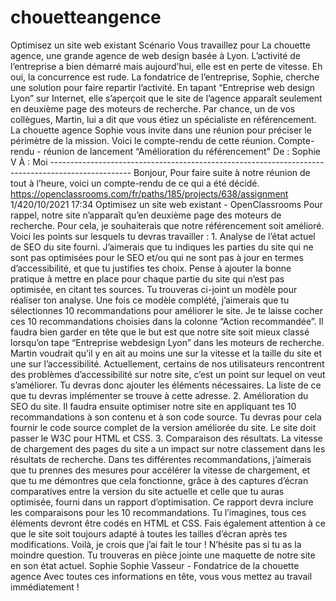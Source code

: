 # chouetteangence
Optimisez un site web existant Scénario Vous travaillez pour La chouette agence, une grande agence de web design basée à Lyon. L’activité de l’entreprise a bien démarré mais aujourd’hui, elle est en perte de vitesse. Eh oui, la concurrence est rude. La fondatrice de l’entreprise, Sophie, cherche une solution pour faire repartir l’activité. En tapant “Entreprise web design Lyon” sur Internet, elle s’aperçoit que le site de l’agence apparaît seulement en deuxième page des moteurs de recherche. Par chance, un de vos collègues, Martin, lui a dit que vous étiez un spécialiste en référencement. La chouette agence Sophie vous invite dans une réunion pour préciser le périmètre de la mission. Voici le compte-rendu de cette réunion. Compte-rendu - réunion de lancement “Amélioration du référencement" De : Sophie V À : Moi -------------------------------------------------------------------------------------------------- Bonjour, Pour faire suite à notre réunion de tout à l’heure, voici un compte-rendu de ce qui a été décidé. https://openclassrooms.com/fr/paths/185/projects/638/assignment 1/420/10/2021 17:34 Optimisez un site web existant - OpenClassrooms Pour rappel, notre site n’apparaît qu’en deuxième page des moteurs de recherche. Pour cela, je souhaiterais que notre référencement soit amélioré. Voici les points sur lesquels tu devras travailler : 1. Analyse de l’état actuel de SEO du site fourni. J’aimerais que tu indiques les parties du site qui ne sont pas optimisées pour le SEO et/ou qui ne sont pas à jour en termes d’accessibilité, et que tu justifies tes choix. Pense à ajouter la bonne pratique à mettre en place pour chaque partie du site qui n’est pas optimisée, en citant tes sources. Tu trouveras ci-joint un modèle pour réaliser ton analyse. Une fois ce modèle complété, j’aimerais que tu sélectionnes 10 recommandations pour améliorer le site. Je te laisse cocher ces 10 recommandations choisies dans la colonne “Action recommandée”. Il faudra bien garder en tête que le but est que notre site soit mieux classé lorsqu’on tape “Entreprise webdesign Lyon” dans les moteurs de recherche. Martin voudrait qu’il y en ait au moins une sur la vitesse et la taille du site et une sur l’accessibilité. Actuellement, certains de nos utilisateurs rencontrent des problèmes d’accessibilité sur notre site, c’est un point sur lequel on veut s’améliorer. Tu devras donc ajouter les éléments nécessaires. La liste de ce que tu devras implémenter se trouve à cette adresse. 2. Amélioration du SEO du site. Il faudra ensuite optimiser notre site en appliquant tes 10 recommandations à son contenu et à son code source. Tu devras pour cela fournir le code source complet de la version améliorée du site. Le site doit passer le W3C pour HTML et CSS. 3. Comparaison des résultats. La vitesse de chargement des pages du site a un impact sur notre classement dans les résultats de recherche. Dans tes différentes recommandations, j’aimerais que tu prennes des mesures pour accélérer la vitesse de chargement, et que tu me démontres que cela fonctionne, grâce à des captures d’écran comparatives entre la version du site actuelle et celle que tu auras optimisée, fourni dans un rapport d’optimisation. Ce rapport devra inclure les comparaisons pour les 10 recommandations. Tu l’imagines, tous ces éléments devront être codés en HTML et CSS. Fais également attention à ce que le site soit toujours adapté à toutes les tailles d’écran après tes modifications. Voilà, je crois que j’ai fait le tour ! N’hésite pas si tu as la moindre question. Tu trouveras en pièce jointe une maquette de notre site en son état actuel. Sophie Sophie Vasseur - Fondatrice de la chouette agence Avec toutes ces informations en tête, vous vous mettez au travail immédiatement !
